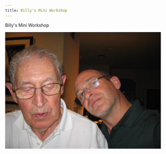 ```yaml
---
title: Billy's Mini Workshop
---
```

Billy's Mini Workshop

![image](/static/img/uploads/2-028.jpg "this is an image")